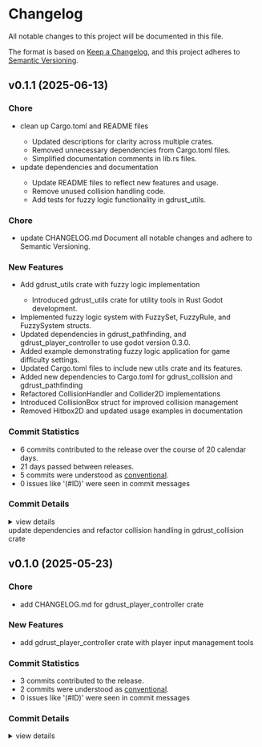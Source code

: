 # Changelog

All notable changes to this project will be documented in this file.

The format is based on [Keep a Changelog](https://keepachangelog.com/en/1.0.0/),
and this project adheres to [Semantic Versioning](https://semver.org/spec/v2.0.0.html).

## v0.1.1 (2025-06-13)

<csr-id-d476dd1593b1f5ecc9c0efd5d8782b9ffeb6a814/>
<csr-id-9b0ad5f0fab90c1ead29b50ebf5e61cfbc69c48c/>

### Chore

 - <csr-id-d476dd1593b1f5ecc9c0efd5d8782b9ffeb6a814/> clean up Cargo.toml and README files
   - Updated descriptions for clarity across multiple crates.
   - Removed unnecessary dependencies from Cargo.toml files.
   - Simplified documentation comments in lib.rs files.
 - <csr-id-9b0ad5f0fab90c1ead29b50ebf5e61cfbc69c48c/> update dependencies and documentation
   - Update README files to reflect new features and usage.
   - Remove unused collision handling code.
   - Add tests for fuzzy logic functionality in gdrust_utils.

### Chore

 - <csr-id-ac630880fc0caf882f8b3c45a9976dfddf29a368/> update CHANGELOG.md
   Document all notable changes and adhere to Semantic Versioning.

### New Features

<csr-id-2aabf0192ea01a35bd848b1a43314b989294b9ba/>

 - <csr-id-501ca3b639db0954ee8e09ca80110e105e81802b/> Add gdrust_utils crate with fuzzy logic implementation
   - Introduced gdrust_utils crate for utility tools in Rust Godot development.
- Implemented fuzzy logic system with FuzzySet, FuzzyRule, and FuzzySystem structs.
- Updated dependencies in gdrust_pathfinding, and gdrust_player_controller to use godot version 0.3.0.
- Added example demonstrating fuzzy logic application for game difficulty settings.
- Updated Cargo.toml files to include new utils crate and its features.
- Added new dependencies to Cargo.toml for gdrust_collision and gdrust_pathfinding
- Refactored CollisionHandler and Collider2D implementations
- Introduced CollisionBox struct for improved collision management
- Removed Hitbox2D and updated usage examples in documentation

### Commit Statistics

<csr-read-only-do-not-edit/>

 - 6 commits contributed to the release over the course of 20 calendar days.
 - 21 days passed between releases.
 - 5 commits were understood as [conventional](https://www.conventionalcommits.org).
 - 0 issues like '(#ID)' were seen in commit messages

### Commit Details

<csr-read-only-do-not-edit/>

<details><summary>view details</summary>

 * **Uncategorized**
    - Update CHANGELOG.md ([`ac63088`](https://github.com/robotnik-dev/gdrust_kit/commit/ac630880fc0caf882f8b3c45a9976dfddf29a368))
    - Release gdrust_collision v0.1.2, gdrust_pathfinding v0.1.2, gdrust_player_controller v0.1.1, gdrust_utils v0.1.0, gdrust_kit v0.1.2 ([`bb4bcbb`](https://github.com/robotnik-dev/gdrust_kit/commit/bb4bcbb797c8747de50b5276eb65b17af76249e6))
    - Clean up Cargo.toml and README files ([`d476dd1`](https://github.com/robotnik-dev/gdrust_kit/commit/d476dd1593b1f5ecc9c0efd5d8782b9ffeb6a814))
    - Update dependencies and documentation ([`9b0ad5f`](https://github.com/robotnik-dev/gdrust_kit/commit/9b0ad5f0fab90c1ead29b50ebf5e61cfbc69c48c))
    - Add gdrust_utils crate with fuzzy logic implementation ([`501ca3b`](https://github.com/robotnik-dev/gdrust_kit/commit/501ca3b639db0954ee8e09ca80110e105e81802b))
    - Update dependencies and refactor collision handling in gdrust_collision crate ([`2aabf01`](https://github.com/robotnik-dev/gdrust_kit/commit/2aabf0192ea01a35bd848b1a43314b989294b9ba))
</details>

<csr-unknown>
 update dependencies and refactor collision handling in gdrust_collision crate<csr-unknown/>

## v0.1.0 (2025-05-23)

<csr-id-cb34d2cb8694a1f2d663b52e9da4186d600be54a/>

### Chore

 - <csr-id-cb34d2cb8694a1f2d663b52e9da4186d600be54a/> add CHANGELOG.md for gdrust_player_controller crate

### New Features

 - <csr-id-8a3e59bbc521f74989d2953d402f61747e12e8ca/> add gdrust_player_controller crate with player input management tools

### Commit Statistics

<csr-read-only-do-not-edit/>

 - 3 commits contributed to the release.
 - 2 commits were understood as [conventional](https://www.conventionalcommits.org).
 - 0 issues like '(#ID)' were seen in commit messages

### Commit Details

<csr-read-only-do-not-edit/>

<details><summary>view details</summary>

 * **Uncategorized**
    - Release gdrust_collision v0.1.1, gdrust_pathfinding v0.1.1, gdrust_player_controller v0.1.0, gdrust_kit v0.1.1 ([`0e81a0f`](https://github.com/robotnik-dev/gdrust_kit/commit/0e81a0f0edee2bfb5cc01b8d416f9d9fcb7549e0))
    - Add CHANGELOG.md for gdrust_player_controller crate ([`cb34d2c`](https://github.com/robotnik-dev/gdrust_kit/commit/cb34d2cb8694a1f2d663b52e9da4186d600be54a))
    - Add gdrust_player_controller crate with player input management tools ([`8a3e59b`](https://github.com/robotnik-dev/gdrust_kit/commit/8a3e59bbc521f74989d2953d402f61747e12e8ca))
</details>

